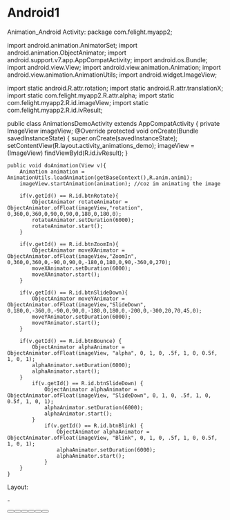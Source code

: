 # Android1
Animation_Android
Activity:
package com.felight.myapp2;

import android.animation.AnimatorSet;
import android.animation.ObjectAnimator;
import android.support.v7.app.AppCompatActivity;
import android.os.Bundle;
import android.view.View;
import android.view.animation.Animation;
import android.view.animation.AnimationUtils;
import android.widget.ImageView;

import static android.R.attr.rotation;
import static android.R.attr.translationX;
import static com.felight.myapp2.R.attr.alpha;
import static com.felight.myapp2.R.id.imageView;
import static com.felight.myapp2.R.id.ivResult;

public class AnimationsDemoActivity extends AppCompatActivity {
    private ImageView imageView;
        @Override
        protected void onCreate(Bundle savedInstanceState) {
            super.onCreate(savedInstanceState);
            setContentView(R.layout.activity_animations_demo);
            imageView =  (ImageView) findViewById(R.id.ivResult);
        }

    public void doAnimation(View v){
        Animation animation = AnimationUtils.loadAnimation(getBaseContext(),R.anim.anim1);
        imageView.startAnimation(animation); //coz im animating the image

        if(v.getId() == R.id.btnRotate){
            ObjectAnimator rotateAnimator = ObjectAnimator.ofFloat(imageView,"rotation", 0,360,0,360,0,90,0,90,0,180,0,180,0);
            rotateAnimator.setDuration(6000);
            rotateAnimator.start();
        }

        if(v.getId() == R.id.btnZoomIn){
            ObjectAnimator moveXAnimator = ObjectAnimator.ofFloat(imageView,"ZoomIn", 0,360,0,360,0,-90,0,90,0,-180,0,180,0,90,-360,0,270);
            moveXAnimator.setDuration(6000);
            moveXAnimator.start();
        }

        if(v.getId() == R.id.btnSlideDown){
            ObjectAnimator moveYAnimator = ObjectAnimator.ofFloat(imageView,"SlideDown", 0,180,0,-360,0,-90,0,90,0,-180,0,180,0,-200,0,-300,20,70,45,0);
            moveYAnimator.setDuration(6000);
            moveYAnimator.start();
        }

        if(v.getId() == R.id.btnBounce) {
            ObjectAnimator alphaAnimator = ObjectAnimator.ofFloat(imageView, "alpha", 0, 1, 0, .5f, 1, 0, 0.5f, 1, 0, 1);
            alphaAnimator.setDuration(6000);
            alphaAnimator.start();
        }
            if(v.getId() == R.id.btnSlideDown) {
                ObjectAnimator alphaAnimator = ObjectAnimator.ofFloat(imageView, "SlideDown", 0, 1, 0, .5f, 1, 0, 0.5f, 1, 0, 1);
                alphaAnimator.setDuration(6000);
                alphaAnimator.start();
            }
                if(v.getId() == R.id.btnBlink) {
                    ObjectAnimator alphaAnimator = ObjectAnimator.ofFloat(imageView, "Blink", 0, 1, 0, .5f, 1, 0, 0.5f, 1, 0, 1);
                    alphaAnimator.setDuration(6000);
                    alphaAnimator.start();
                }
        }
    }

Layout:
<?xml version="1.0" encoding="UTF-8"?>

-<RelativeLayout tools:context="com.felight.myapp2.AnimationsDemoActivity" android:paddingTop="@dimen/activity_vertical_margin" android:paddingRight="@dimen/activity_horizontal_margin" android:paddingLeft="@dimen/activity_horizontal_margin" android:paddingBottom="@dimen/activity_vertical_margin" android:layout_height="match_parent" android:layout_width="match_parent" android:id="@+id/activity_animations_demo" xmlns:tools="http://schemas.android.com/tools" xmlns:app="http://schemas.android.com/apk/res-auto" xmlns:android="http://schemas.android.com/apk/res/android">

<Button android:layout_height="wrap_content" android:layout_width="wrap_content" android:id="@+id/btnRotate" android:text="Rotate" android:onClick="doAnimation"/>

<ImageView android:layout_height="wrap_content" android:layout_width="wrap_content" android:id="@+id/ivResult" android:layout_marginTop="34dp" android:layout_centerHorizontal="true" android:layout_below="@+id/btnRotate" app:srcCompat="@drawable/sharukh"/>

<Button android:layout_height="wrap_content" android:layout_width="wrap_content" android:id="@+id/btnFadeIn" android:text="FadeIn" android:onClick="doAnimation" android:layout_marginTop="49dp" android:layout_below="@+id/ivResult" android:layout_alignParentStart="true" android:layout_alignParentLeft="true"/>

<Button android:layout_height="wrap_content" android:layout_width="wrap_content" android:id="@+id/btnZoomIn" android:text="ZoomIn" android:onClick="doAnimation" android:layout_marginBottom="20dp" android:layout_toEndOf="@+id/btnFadeIn" android:layout_toRightOf="@+id/btnFadeIn" android:layout_alignParentBottom="true"/>

<Button android:layout_height="wrap_content" android:layout_width="wrap_content" android:id="@+id/btnBounce" android:text="Bounce" android:onClick="doAnimation" android:layout_marginEnd="15dp" android:layout_marginRight="15dp" android:layout_alignParentEnd="true" android:layout_alignParentRight="true" android:layout_alignParentTop="true"/>

<Button android:layout_height="wrap_content" android:layout_width="wrap_content" android:id="@+id/btnBlink" android:text="Blink" android:onClick="doAnimation" android:layout_alignEnd="@+id/ivResult" android:layout_alignRight="@+id/ivResult" android:layout_alignBottom="@+id/btnFadeIn" android:layout_alignBaseline="@+id/btnFadeIn"/>

<Button android:layout_height="wrap_content" android:layout_width="wrap_content" android:id="@+id/btnSlideDown" android:text="SlideDown" android:onClick="doAnimation" android:layout_centerHorizontal="true" android:layout_alignParentTop="true"/>

</RelativeLayout>

